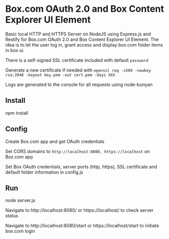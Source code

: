 # Box.com OAuth 2.0 and Box Content Explorer UI Element
Basic local HTTP and HTTPS Server on NodeJS using Express.js and Restify for Box.com OAuth 2.0 and Box Content Explorer UI Element.
The idea is to let the user log in, grant access and display box.com folder items in box ui.

There is a self-signed SSL certificate included with default `password`

Generate a new certificate if needed with `openssl req -x509 -newkey rsa:2048 -keyout key.pem -out cert.pem -days XXX`

Logs are generated to the console for all requests using node-bunyan

## Install
npm install

## Config
Create Box.com app and get OAuth credentials

Set CORS domains to `http://localhost:8080, https://localhost` on Box.com app

Set Box OAuth credentials, server ports (http, https), SSL certificate and default folder information in config.js

## Run
node server.js

Navigate to http://localhost:8080/ or https://localhost/ to check server status

Navigate to http://localhost:8080/start or https://localhost/start to initiate box.com login
